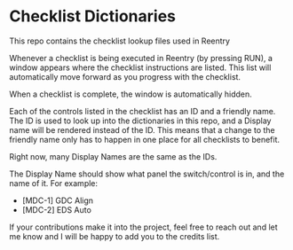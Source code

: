 # Checklist Dictionaries
This repo contains the checklist lookup files used in Reentry

Whenever a checklist is being executed in Reentry (by pressing RUN), a window appears where the checklist instructions are listed.
This list will automatically move forward as you progress with the checklist.

When a checklist is complete, the window is automatically hidden.

Each of the controls listed in the checklist has an ID and a friendly name. The ID is used to look up into the dictionaries in this repo, and a Display name will be rendered instead of the ID. This means that a change to the friendly name only has to happen in one place for all checklists to benefit. 

Right now, many Display Names are the same as the IDs.

The Display Name should show what panel the switch/control is in, and the name of it. For example:
- [MDC-1] GDC Align
- [MDC-2] EDS Auto

If your contributions make it into the project, feel free to reach out and let me know and I will be happy to add you to the credits list.
